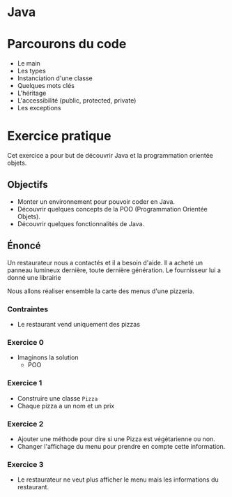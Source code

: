 # Java

# Parcourons du code
  * Le main
  * Les types
  * Instanciation d'une classe
  * Quelques mots clés
  * L'héritage
  * L'accessibilité (public, protected, private)
  * Les exceptions


# Exercice pratique 

Cet exercice a pour but de découvrir Java et la programmation orientée objets.

## Objectifs

* Monter un environnement pour pouvoir coder en Java.
* Découvrir quelques concepts de la POO (Programmation Orientée Objets).
* Découvrir quelques fonctionnalités de Java.

## Énoncé

Un restaurateur nous a contactés et il a besoin d'aide.
Il a acheté un panneau lumineux dernière, toute dernière génération.
Le fournisseur lui a donné une librairie

Nous allons réaliser ensemble la carte des menus d'une pizzeria.

### Contraintes

* Le restaurant vend uniquement des pizzas

### Exercice 0

* Imaginons la solution
  * POO

### Exercice 1

* Construire une classe `Pizza`
* Chaque pizza a un nom et un prix

### Exercice 2

* Ajouter une méthode pour dire si une Pizza est végétarienne ou non.
* Changer l'affichage du menu pour prendre en compte cette information.

### Exercice 3

* Le restaurateur ne veut plus afficher le menu mais les informations du restaurant.


